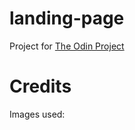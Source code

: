 # landing-page

Project for [The Odin Project](https://www.theodinproject.com/lessons/foundations-landing-page)

# Credits

Images used:
